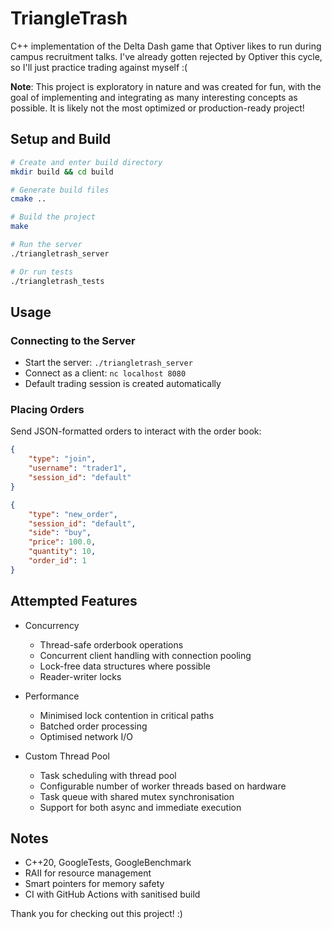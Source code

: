 # TriangleTrash

C++ implementation of the Delta Dash game that Optiver likes to run during campus recruitment talks. I've already gotten rejected by Optiver this cycle, so I'll just practice trading against myself :(

**Note**: This project is exploratory in nature and was created for fun, with the goal of implementing and integrating as many interesting concepts as possible. It is likely not the most optimized or production-ready project!

## Setup and Build

```bash
# Create and enter build directory
mkdir build && cd build

# Generate build files
cmake ..

# Build the project
make

# Run the server
./triangletrash_server

# Or run tests
./triangletrash_tests
```

## Usage

### Connecting to the Server
- Start the server: `./triangletrash_server`
- Connect as a client: `nc localhost 8080`
- Default trading session is created automatically

### Placing Orders
Send JSON-formatted orders to interact with the order book:
```json
{
    "type": "join",
    "username": "trader1",
    "session_id": "default"
}

{
    "type": "new_order",
    "session_id": "default",
    "side": "buy",
    "price": 100.0,
    "quantity": 10,
    "order_id": 1
}
```

## Attempted Features

- Concurrency

    - Thread-safe orderbook operations
    - Concurrent client handling with connection pooling
    - Lock-free data structures where possible
    - Reader-writer locks

- Performance

    - Minimised lock contention in critical paths
    - Batched order processing
    - Optimised network I/O

- Custom Thread Pool

    - Task scheduling with thread pool
    - Configurable number of worker threads based on hardware
    - Task queue with shared mutex synchronisation
    - Support for both async and immediate execution

## Notes

- C++20, GoogleTests, GoogleBenchmark
- RAII for resource management
- Smart pointers for memory safety
- CI with GitHub Actions with sanitised build

Thank you for checking out this project! :)
